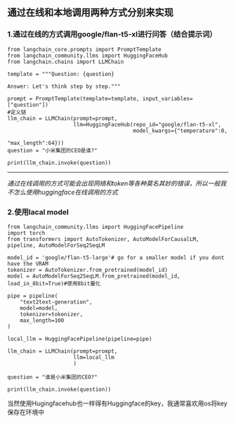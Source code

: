 ## 通过在线和本地调用两种方式分别来实现

### 1.通过在线的方式调用google/flan-t5-xl进行问答（结合提示词）
```commandline
from langchain_core.prompts import PromptTemplate
from langchain_community.llms import HuggingFaceHub
from langchain.chains import LLMChain

template = """Question: {question}

Answer: Let's think step by step."""

prompt = PromptTemplate(template=template, input_variables=["question"])
#定义链
llm_chain = LLMChain(prompt=prompt, 
                     llm=HuggingFaceHub(repo_id="google/flan-t5-xl", 
                                        model_kwargs={"temperature":0, 
                                                      "max_length":64}))
question = "小米集团的CEO是谁?"

print(llm_chain.invoke(question))
```  
---

_通过在线调用的方式可能会出现网络和token等各种莫名其妙的错误，所以一般我不怎么使用huggingface在线调用的方式_

### 2.使用lacal model
```commandline
from langchain_community.llms import HuggingFacePipeline
import torch
from transformers import AutoTokenizer, AutoModelForCausalLM, pipeline, AutoModelForSeq2SeqLM

model_id = 'google/flan-t5-large'# go for a smaller model if you dont have the VRAM
tokenizer = AutoTokenizer.from_pretrained(model_id)
model = AutoModelForSeq2SeqLM.from_pretrained(model_id, load_in_8bit=True)#使用8bit量化

pipe = pipeline(
    "text2text-generation",
    model=model, 
    tokenizer=tokenizer, 
    max_length=100
)

local_llm = HuggingFacePipeline(pipeline=pipe)

llm_chain = LLMChain(prompt=prompt, 
                     llm=local_llm
                     )

question = "谁是小米集团的CEO?"

print(llm_chain.invoke(question))
```

当然使用Hugingfacehub也一样得有Huggingface的key，我通常喜欢用os将key保存在环境中